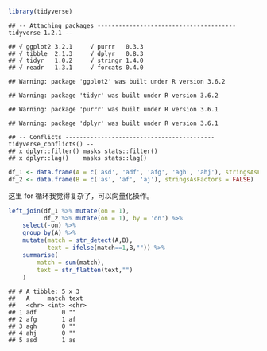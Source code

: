 
``` r
library(tidyverse)
```

    ## -- Attaching packages --------------------------------------- tidyverse 1.2.1 --

    ## √ ggplot2 3.2.1     √ purrr   0.3.3
    ## √ tibble  2.1.3     √ dplyr   0.8.3
    ## √ tidyr   1.0.2     √ stringr 1.4.0
    ## √ readr   1.3.1     √ forcats 0.4.0

    ## Warning: package 'ggplot2' was built under R version 3.6.2

    ## Warning: package 'tidyr' was built under R version 3.6.2

    ## Warning: package 'purrr' was built under R version 3.6.1

    ## Warning: package 'dplyr' was built under R version 3.6.1

    ## -- Conflicts ------------------------------------------ tidyverse_conflicts() --
    ## x dplyr::filter() masks stats::filter()
    ## x dplyr::lag()    masks stats::lag()

``` r
df_1 <- data.frame(A = c('asd', 'adf', 'afg', 'agh', 'ahj'), stringsAsFactors = FALSE)
df_2 <- data.frame(B = c('as', 'af', 'aj'), stringsAsFactors = FALSE)
```

这里 for 循环我觉得复杂了，可以向量化操作。

``` r
left_join(df_1 %>% mutate(on = 1),
          df_2 %>% mutate(on = 1), by = 'on') %>% 
    select(-on) %>% 
    group_by(A) %>% 
    mutate(match = str_detect(A,B),
           text = ifelse(match==1,B,"")) %>% 
    summarise(
        match = sum(match),
        text = str_flatten(text,"")
    )
```

    ## # A tibble: 5 x 3
    ##   A     match text 
    ##   <chr> <int> <chr>
    ## 1 adf       0 ""   
    ## 2 afg       1 af   
    ## 3 agh       0 ""   
    ## 4 ahj       0 ""   
    ## 5 asd       1 as
